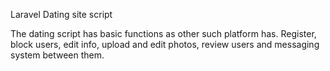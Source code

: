 
Laravel Dating site script


The dating script has basic functions as other such platform has. Register, block users, edit info, upload and edit photos, review users and messaging system between them.

